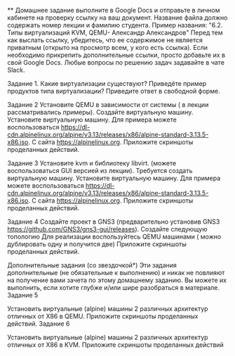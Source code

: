 **
Домашнее задание выполните в Google Docs и отправьте в личном кабинете на проверку ссылку на ваш документ.
Название файла должно содержать номер лекции и фамилию студента. Пример названия: "6.2. Типы виртуализаций KVM, QEMU- Александр Александров"
Перед тем как выслать ссылку, убедитесь, что ее содержимое не является приватным (открыто на просмотр всем, у кого есть ссылка). Если необходимо прикрепить дополнительные ссылки, просто добавьте их в свой Google Docs.
Любые вопросы по решению задач задавайте в чате Slack.
 
Задание 1.
Какие виртуализации существуют? Приведёте пример продуктов типа виртуализации?
Приведите ответ в свободной форме.
 
Задание 2
Установите QEMU в зависимости от системы ( в лекции рассматривались примеры). Создайте виртуальную машину. Установите виртуальную машину. Для примера можете воспользоваться https://dl-cdn.alpinelinux.org/alpine/v3.13/releases/x86/alpine-standard-3.13.5-x86.iso. 
С сайта https://alpinelinux.org. 
Приложите скриншоты проделанных действий.
 
Задание 3
Установите kvm и библиотеку libvirt. (можете воспользоваться GUI версией из лекции). Требуется создать виртуальную машину. Установите виртуальную машину. Для примера можете воспользоваться https://dl-cdn.alpinelinux.org/alpine/v3.13/releases/x86/alpine-standard-3.13.5-x86.iso. 
С сайта https://alpinelinux.org. 
Приложите скриншоты проделанных действий.
 
Задание 4
Создайте проект в GNS3 (предварительно установив GNS3  https://github.com/GNS3/gns3-gui/releases). Создайте следующую топологию  Для реализации воспользуйтесь QEMU машинами ( можно дублировать одну и получится две) 
Приложите скриншоты проделанных действий.
 
Дополнительные задания (со звездочкой*)
Эти задания дополнительные (не обязательные к выполнению) и никак не повлияют на получение вами зачета по этому домашнему заданию. Вы можете их выполнить, если хотите глубже и/или шире разобраться в материале.
Задание 5

Установить виртуальные (alpine) машины 2 различных архитектур отличных от X86 в QEMU.
Приложите скриншоты проделанных действий.
Задание 6 

Установить виртуальные (alpine) машины 2 различных архитектур отличных от X86 в KVM.
Приложите скриншоты проделанных действий
